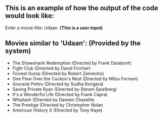 ## **This is an example of how the output of the code would look like:**

Enter a movie title: Udaan. **(This is a user input)**


## **Movies similar to 'Udaan': (Provided by the system)**
* The Shawshank Redemption (Directed by Frank Darabont)
* Fight Club (Directed by David Fincher)
* Forrest Gump (Directed by Robert Zemeckis)
* One Flew Over the Cuckoo's Nest (Directed by Milos Forman)
* Soorarai Pottru (Directed by Sudha Kongara)
* Saving Private Ryan (Directed by Steven Spielberg)
* It's a Wonderful Life (Directed by Frank Capra)
* Whiplash (Directed by Damien Chazelle)
* The Prestige (Directed by Christopher Nolan
* American History X (Directed by Tony Kaye)

